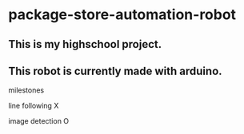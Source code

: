 # package-store-automation-robot

This is my highschool project.
-
This robot is currently made with arduino.
-

milestones

line following  X

image detection O
